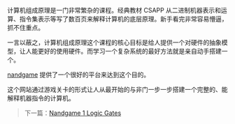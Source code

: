计算机组成原理是一门非常繁杂的课程。经典教材 CSAPP 从二进制机器表示和运算、指令集表示等写了数百页来解释计算机的底层原理。新手看完非常容易懵逼，抓不住重点。

一言以蔽之，计算机组成原理这个课程的核心目标是给人提供一个对硬件的抽象模型，让人能更好的使用硬件。而学习一个复杂系统的最好方法就是亲自动手搭建一个。

[nandgame](https://nandgame.com/) 提供了一个很好的平台来达到这个目的。

这个网站通过游戏关卡的形式让人从最开始的与非门一步一步搭建一个完整的、能解释机器指令的计算机。

> 下一篇：[Nandgame 1 Logic Gates](/2021/11/24/Nandgame-1-Logic-Gates.html)
